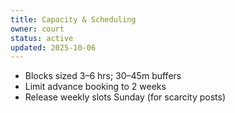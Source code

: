 ```yaml
---
title: Capacity & Scheduling
owner: court
status: active
updated: 2025-10-06
---
```


- Blocks sized 3–6 hrs; 30–45m buffers
- Limit advance booking to 2 weeks
- Release weekly slots Sunday (for scarcity posts)
